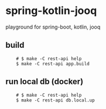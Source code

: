 # spring-kotlin-jooq
playground for spring-boot, kotlin, jooq

## build

```
    # $ make -C rest-api help
    $ make -C rest-api app.build

```

## run local db (docker)

```
    # $ make -C rest-api help
    $ make -C rest-api db.local.up

```